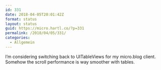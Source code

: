 ```yaml
---
id: 331
date: 2018-04-05T20:01:42Z
format: status
layout: status
guid: https://micro.hartl.co/?p=331
permalink: /2018/04/05/331/
categories:
  - Allgemein
---
```

I’m considering switching back to UITableViews for my micro.blog client. Somehow the scroll performance is way smoother with tables.